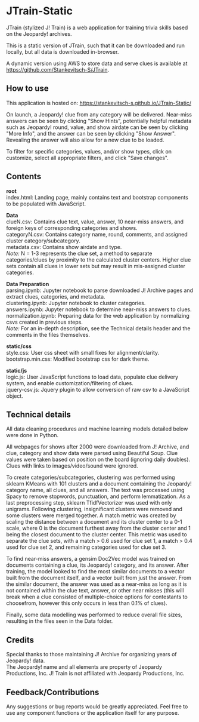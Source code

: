 # JTrain-Static

JTrain (stylized J! Train) is a web application for training trivia skills based on the Jeopardy! archives.

This is a static version of JTrain, such that it can be downloaded and run locally, but all data is downloaded in-browser.

A dynamic version using AWS to store data and serve clues is available at https://github.com/Stankevitsch-S/JTrain.

## How to use

This application is hosted on: https://stankevitsch-s.github.io/JTrain-Static/

On launch, a Jeopardy! clue from any category will be delivered. Near-miss answers can be seen by clicking "Show Hints", potentially helpful metadata such as Jeopardy! round, value, and show airdate can be seen by clicking "More Info", and the answer can be seen by clicking "Show Answer". Revealing the answer will also allow for a new clue to be loaded.<br>

To filter for specific categories, values, and/or show types, click on customize, select all appropriate filters, and click "Save changes". 

## Contents

**root**<br>
index.html: Landing page, mainly contains text and bootstrap components to be populated with JavaScript.<br>

**Data**<br>
clueN.csv: Contains clue text, value, answer, 10 near-miss answers, and foreign keys of corresponding categories and shows.<br>
categoryN.csv: Contains category name, round, comments, and assigned cluster category/subcategory.<br>
metadata.csv: Contains show airdate and type.<br>
*Note:* N = 1-3 represents the clue set, a method to separate categories/clues by proximity to the calculated cluster centers. Higher clue sets contain all clues in lower sets but may result in mis-assigned cluster categories.<br>

**Data Preparation**<br>
parsing.ipynb: Jupyter notebook to parse downloaded J! Archive pages and extract clues, categories, and metadata.<br>
clustering.ipynb: Jupyter notebook to cluster categories.<br>
answers.ipynb: Jupyter notebook to determine near-miss answers to clues.<br>
normalization.ipynb: Preparing data for the web application by normalizing csvs created in previous steps.<br>
*Note:* For an in-depth description, see the Technical details header and the comments in the files themselves.<br>

**static/css**<br>
style.css: User css sheet with small fixes for alignment/clarity.<br>
bootstrap.min.css: Modified bootstrap css for dark theme.<br>

**static/js**<br>
logic.js: User JavaScript functions to load data, populate clue delivery system, and enable customization/filtering of clues.<br>
jquery-csv.js: Jquery plugin to allow conversion of raw csv to a JavaScript object.<br>

## Technical details

All data cleaning procedures and machine learning models detailed below were done in Python.

All webpages for shows after 2000 were downloaded from J! Archive, and clue, category and show data were parsed using Beautiful Soup. Clue values were taken based on position on the board (ignoring daily doubles). Clues with links to images/video/sound were ignored.

To create categories/subcategories, clustering was performed using sklearn KMeans with 101 clusters and a document containing the Jeopardy! category name, all clues, and all answers. The text was processed using Spacy to remove stopwords, punctuation, and perform lemmatization. As a last preprocessing step, sklearn TfidfVectorizer was used with only unigrams. Following clustering, insignificant clusters were removed and some clusters were merged together. A match metric was created by scaling the distance between a document and its cluster center to a 0-1 scale, where 0 is the document furthest away from the cluster center and 1 being the closest document to the cluster center. This metric was used to separate the clue sets, with a match > 0.6 used for clue set 1, a match > 0.4 used for clue set 2, and remaining categories used for clue set 3.

To find near-miss answers, a gensim Doc2Vec model was trained on documents containing a clue, its Jeopardy! category, and its answer. After training, the model looked to find the most similar documents to a vector built from the document itself, and a vector built from just the answer. From the similar document, the answer was used as a near-miss as long as it is not contained within the clue text, answer, or other near misses (this will break when a clue consisted of multiple-choice options for contestants to choosefrom, however this only occurs in less than 0.1% of clues). 

Finally, some data modelling was performed to reduce overall file sizes, resulting in the files seen in the Data folder.

## Credits

Special thanks to those maintaining J! Archive for organizing years of Jeopardy! data.<br>
The Jeopardy! name and all elements are property of Jeopardy Productions, Inc. J! Train is not affiliated with Jeopardy Productions, Inc.

## Feedback/Contributions

Any suggestions or bug reports would be greatly appreciated. Feel free to use any component functions or the application itself for any purpose.
